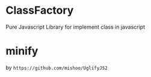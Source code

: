 # ClassFactory
Pure Javascript Library for implement class in javascript

# minify
by ``https://github.com/mishoo/UglifyJS2``
